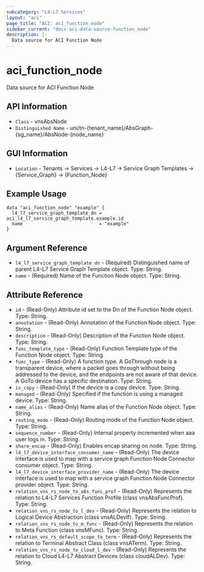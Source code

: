```yaml
---
subcategory: "L4-L7 Services"
layout: "aci"
page_title: "ACI: aci_function_node"
sidebar_current: "docs-aci-data-source-function_node"
description: |-
  Data source for ACI Function Node
---
```


# aci_function_node

Data source for ACI Function Node

## API Information ##

* `Class` - vnsAbsNode
* `Distinguished Name` - uni/tn-{tenant_name}/AbsGraph-{sg_name}/AbsNode-{node_name}

## GUI Information ##

* `Location` - Tenants -> Services -> L4-L7 -> Service Graph Templates -> {Service_Graph} -> {Function_Node}

## Example Usage

```hcl
data "aci_function_node" "example" {
  l4_l7_service_graph_template_dn = aci_l4_l7_service_graph_template.example.id
  name                            = "example"
}
```

## Argument Reference

- `l4_l7_service_graph_template_dn` - (Required) Distinguished name of parent L4-L7 Service Graph Template object. Type: String.
- `name` - (Required) Name of the Function Node object. Type: String.

## Attribute Reference

- `id` - (Read-Only) Attribute id set to the Dn of the Function Node object. Type: String.
- `annotation` - (Read-Only) Annotation of the Function Node object. Type: String.
- `description` - (Read-Only) Description of the Function Node object. Type: String.
- `func_template_type` - (Read-Only) Function Template type of the Function Node object. Type: String.
- `func_type` - (Read-Only) A function type. A GoThrough node is a transparent device, where a packet goes through without being addressed to the device, and the endpoints are not aware of that device. A GoTo device has a specific destination. Type: String.
- `is_copy` - (Read-Only) If the device is a copy device. Type: String.
- `managed` - (Read-Only) Specified if the function is using a managed device. Type: String.
- `name_alias` - (Read-Only) Name alias of the Function Node object. Type: String.
- `routing_mode` - (Read-Only) Routing mode of the Function Node object. Type: String.
- `sequence_number` - (Read-Only) Internal property incremented when aaa user logs in. Type: String.
- `share_encap` - (Read-Only) Enables encap sharing on node. Type: String.
- `l4_l7_device_interface_consumer_name` - (Read-Only) The device interface is used to map with a service graph Function Node Connector consumer object. Type: String.
- `l4_l7_device_interface_provider_name` - (Read-Only) The device interface is used to map with a service graph Function Node Connector provider object. Type: String.
- `relation_vns_rs_node_to_abs_func_prof` - (Read-Only) Represents the relation to L4-L7 Services Function Profile (class vnsAbsFuncProf). Type: String.
- `relation_vns_rs_node_to_l_dev` - (Read-Only) Represents the relation to Logical Device Abstraction (class vnsALDevIf). Type: String.
- `relation_vns_rs_node_to_m_func` - (Read-Only) Represents the relation to Meta Function (class vnsMFunc). Type: String.
- `relation_vns_rs_default_scope_to_term` - (Read-Only) Represents the relation to Terminal Abstract Class (class vnsATerm). Type: String.
- `relation_vns_rs_node_to_cloud_l_dev` - (Read-Only) Represents the relation to Cloud L4-L7 Abstract Devices (class cloudALDev). Type: String.